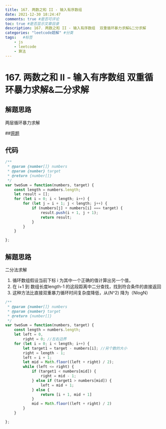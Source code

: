 ```yaml
---
title: 167. 两数之和 II - 输入有序数组  
date: 2021-12-30 18:24:47
comments: true #是否可评论
toc: true #是否显示文章目录
description: 167. 两数之和 II - 输入有序数组  双重循环暴力求解&二分求解
categories: "leetcode题解" #分类
tags:   #标签
    - js
    - leetcode
    - 算法
---
```


# 167. 两数之和 II - 输入有序数组  双重循环暴力求解&二分求解
## 解题思路
两层循环暴力求解

##[原题](https://leetcode-cn.com/problems/two-sum-ii-input-array-is-sorted/)
## 代码

```javascript
/**
 * @param {number[]} numbers
 * @param {number} target
 * @return {number[]}
 */
var twoSum = function(numbers, target) {
    const length = numbers.length;
    let result = [];
    for (let i = 0; i < length; i++) {
        for (let j = i + 1; j < length; j++) {
            if (numbers[j] + numbers[i] === target) {
                result.push(i + 1, j + 1);
                return result;
            }
        }
    }

};
```

## 解题思路
二分法求解
1. 循环数组假设当前下标 i 为其中一个正确的值计算出另一个值，
2. 在 i+1 到 数组长度length-1 的这段距离中二分查找，找到符合条件的直接返回
3. 这种方法比直接双重暴力循环时间复杂度降低，从(N^2)  降为（NlogN）
```javascript
/**
 * @param {number[]} numbers
 * @param {number} target
 * @return {number[]}
 */
var twoSum = function(numbers, target) {
    const length = numbers.length;
    let left = 0,
        right = 0; //左右边界
    for (let i = 0; i < length; i++) {
        let target1 = target - numbers[i]; //另个数的大小
        right = length - 1;
        left = i + 1;
        let mid = Math.floor((left + right) / 2);
        while (left <= right) {
            if (target1 < numbers[mid]) {
                right = mid - 1;
            } else if (target1 > numbers[mid]) {
                left = mid + 1;
            } else {
                return [i + 1, mid + 1]
            }
            mid = Math.floor((left + right) / 2)
        }
    }

};
```